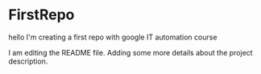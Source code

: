 # FirstRepo
hello I'm creating a first repo with google IT automation course

I am editing the README file. Adding some more details about the project description.
